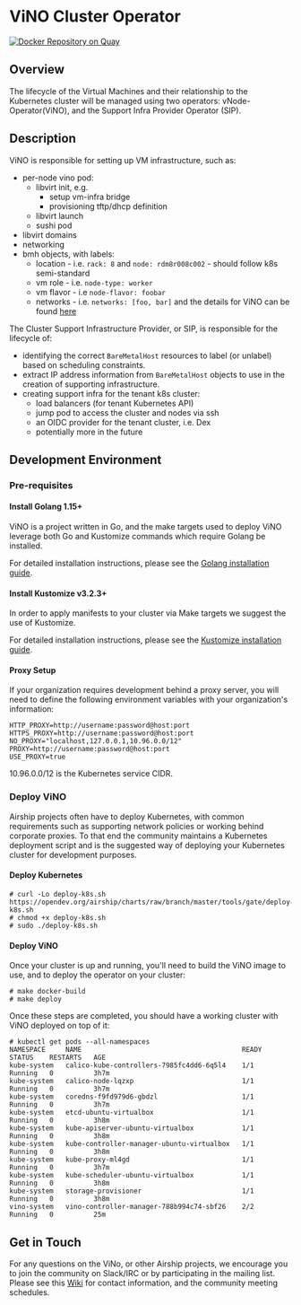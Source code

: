 # ViNO Cluster Operator

[![Docker Repository on Quay](https://quay.io/repository/airshipit/vino/status "Docker Repository on Quay")](https://quay.io/repository/airshipit/vino)

## Overview

The lifecycle of the Virtual Machines and their relationship to the Kubernetes cluster will be
managed using two operators: vNode-Operator(ViNO), and the Support Infra Provider Operator (SIP).


## Description

ViNO is responsible for setting up VM infrastructure, such as:

- per-node vino pod:
    * libvirt init, e.g.
        * setup vm-infra bridge
        * provisioning tftp/dhcp definition
    * libvirt launch
    * sushi pod
- libvirt domains
- networking
- bmh objects, with labels:
    * location - i.e. `rack: 8` and `node: rdm8r008c002` - should follow k8s semi-standard
    * vm role - i.e. `node-type: worker`
    * vm flavor - i.e `node-flavor: foobar`
    * networks - i.e. `networks: [foo, bar]`
      and the details for ViNO can be found [here](https://hackmd.io/KSu8p4QeTc2kXIjlrso2eA)

The Cluster Support Infrastructure Provider, or SIP, is responsible for the lifecycle of:
- identifying the correct `BareMetalHost` resources to label (or unlabel) based on scheduling
  constraints.
- extract IP address information from `BareMetalHost` objects to use in the creation of supporting
  infrastructure.
- creating support infra for the tenant k8s cluster:
    * load balancers (for tenant Kubernetes API)
    * jump pod to access the cluster and nodes via ssh
    * an OIDC provider for the tenant cluster, i.e. Dex
    * potentially more in the future

## Development Environment

### Pre-requisites

#### Install Golang 1.15+

ViNO is a project written in Go, and the make targets used to deploy ViNO leverage both Go and
Kustomize commands which require Golang be installed.

For detailed installation instructions, please see the [Golang installation guide](https://golang.org/doc/install).

#### Install Kustomize v3.2.3+

In order to apply manifests to your cluster via Make targets we suggest the use of Kustomize.

For detailed installation instructions, please see the [Kustomize installation guide](https://kubectl.docs.kubernetes.io/installation/kustomize/).

#### Proxy Setup

If your organization requires development behind a proxy server, you will need to define the
following environment variables with your organization's information:

```
HTTP_PROXY=http://username:password@host:port
HTTPS_PROXY=http://username:password@host:port
NO_PROXY="localhost,127.0.0.1,10.96.0.0/12"
PROXY=http://username:password@host:port
USE_PROXY=true
```

10.96.0.0/12 is the Kubernetes service CIDR.

### Deploy ViNO

Airship projects often have to deploy Kubernetes, with common requirements such as supporting
network policies or working behind corporate proxies. To that end the community maintains a
Kubernetes deployment script and is the suggested way of deploying your Kubernetes cluster for
development purposes.

#### Deploy Kubernetes

```
# curl -Lo deploy-k8s.sh https://opendev.org/airship/charts/raw/branch/master/tools/gate/deploy-k8s.sh
# chmod +x deploy-k8s.sh
# sudo ./deploy-k8s.sh
```

#### Deploy ViNO

Once your cluster is up and running, you'll need to build the ViNO image to use, and to deploy the
operator on your cluster:

```
# make docker-build
# make deploy
```

Once these steps are completed, you should have a working cluster with ViNO deployed on top of it:

```
# kubectl get pods --all-namespaces
NAMESPACE     NAME                                        READY   STATUS    RESTARTS   AGE
kube-system   calico-kube-controllers-7985fc4dd6-6q5l4    1/1     Running   0          3h7m
kube-system   calico-node-lqzxp                           1/1     Running   0          3h7m
kube-system   coredns-f9fd979d6-gbdzl                     1/1     Running   0          3h7m
kube-system   etcd-ubuntu-virtualbox                      1/1     Running   0          3h8m
kube-system   kube-apiserver-ubuntu-virtualbox            1/1     Running   0          3h8m
kube-system   kube-controller-manager-ubuntu-virtualbox   1/1     Running   0          3h8m
kube-system   kube-proxy-ml4gd                            1/1     Running   0          3h7m
kube-system   kube-scheduler-ubuntu-virtualbox            1/1     Running   0          3h8m
kube-system   storage-provisioner                         1/1     Running   0          3h8m
vino-system   vino-controller-manager-788b994c74-sbf26    2/2     Running   0          25m
```

## Get in Touch

For any questions on the ViNo, or other Airship projects, we encourage you to join the community on
Slack/IRC or by participating in the mailing list. Please see this [Wiki](https://wiki.openstack.org/wiki/Airship#Get_in_Touch) for 
contact information, and the community meeting schedules.